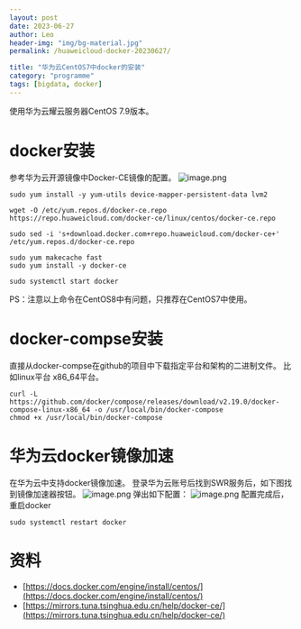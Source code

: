 ```yaml
---
layout: post
date: 2023-06-27
author: Leo
header-img: "img/bg-material.jpg"
permalink: /huaweicloud-docker-20230627/

title: "华为云CentOS7中docker的安装"
category: "programme"
tags: [bigdata, docker]
---
```


使用华为云耀云服务器CentOS 7.9版本。
# docker安装
参考华为云开源镜像中Docker-CE镜像的配置。
![image.png](https://cdn.nlark.com/yuque/0/2023/png/677815/1687844308856-170e05b6-943a-49fa-a830-5cba7a3e8dc3.png#averageHue=%23fbfafa&clientId=ue5527760-dc35-4&from=paste&height=602&id=ub6f133e0&originHeight=602&originWidth=771&originalType=binary&ratio=1&rotation=0&showTitle=false&size=91581&status=done&style=none&taskId=u25a8ece1-8b98-40ec-9909-54102b4ef69&title=&width=771)

```shell
sudo yum install -y yum-utils device-mapper-persistent-data lvm2

wget -O /etc/yum.repos.d/docker-ce.repo https://repo.huaweicloud.com/docker-ce/linux/centos/docker-ce.repo

sudo sed -i 's+download.docker.com+repo.huaweicloud.com/docker-ce+' /etc/yum.repos.d/docker-ce.repo

sudo yum makecache fast
sudo yum install -y docker-ce

sudo systemctl start docker
```

PS：注意以上命令在CentOS8中有问题，只推荐在CentOS7中使用。
# docker-compse安装
直接从docker-compse在github的项目中下载指定平台和架构的二进制文件。
比如linux平台 x86_64平台。
```shell
curl -L https://github.com/docker/compose/releases/download/v2.19.0/docker-compose-linux-x86_64 -o /usr/local/bin/docker-compose
chmod +x /usr/local/bin/docker-compose
```

# 华为云docker镜像加速
在华为云中支持docker镜像加速。
登录华为云账号后找到SWR服务后，如下图找到镜像加速器按钮。
![image.png](https://cdn.nlark.com/yuque/0/2023/png/677815/1687844917962-781bd249-9df5-418b-88ec-8e7e39750555.png#averageHue=%23fbfafa&clientId=ue5527760-dc35-4&from=paste&height=733&id=ubd5bbae2&originHeight=733&originWidth=1815&originalType=binary&ratio=1&rotation=0&showTitle=false&size=218460&status=done&style=none&taskId=u3b09cc63-b8d6-4ef7-8035-749677ed2c1&title=&width=1815)
弹出如下配置：
![image.png](https://cdn.nlark.com/yuque/0/2023/png/677815/1687844811632-85b51c6b-2157-4a2c-bd46-ee26db05f36f.png#averageHue=%23fdfefa&clientId=ue5527760-dc35-4&from=paste&height=562&id=ua7bf9ad5&originHeight=562&originWidth=879&originalType=binary&ratio=1&rotation=0&showTitle=false&size=86573&status=done&style=none&taskId=u0429280b-69a6-4bd2-aaee-9e256c4590a&title=&width=879)
配置完成后，重启docker
```shell
sudo systemctl restart docker
```

# 资料

- [https://docs.docker.com/engine/install/centos/](https://docs.docker.com/engine/install/centos/)
- [https://mirrors.tuna.tsinghua.edu.cn/help/docker-ce/](https://mirrors.tuna.tsinghua.edu.cn/help/docker-ce/)


